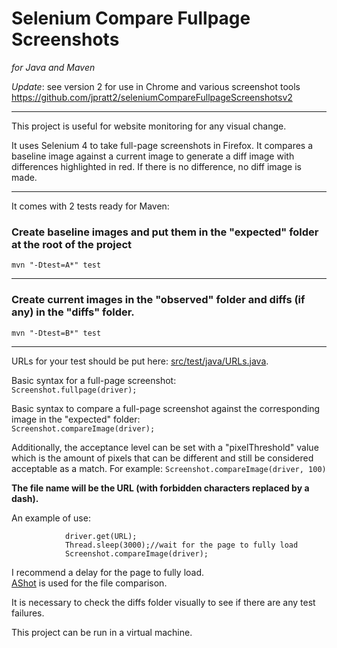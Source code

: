 # Selenium Compare Fullpage Screenshots
*for Java and Maven*

*Update*: see version 2 for use in Chrome and various screenshot tools 
https://github.com/jpratt2/seleniumCompareFullpageScreenshotsv2

--- 

This project is useful for website monitoring for any visual change.  

It uses Selenium 4 to take full-page screenshots in Firefox. It compares a baseline image against a current image to generate a diff image with differences highlighted in red. If there is no difference, no diff image is made.

---

It comes with 2 tests ready for Maven:

### Create baseline images and put them in the "expected" folder at the root of the project  
`mvn "-Dtest=A*" test`  

---
### Create current images in the "observed" folder and diffs (if any) in the "diffs" folder.  
`mvn "-Dtest=B*" test`  

---
URLs for your test should be put here: [src/test/java/URLs.java](https://github.com/jpratt2/seleniumCompareFullpageScreenshots/blob/master/src/test/java/URLs.java).  

Basic syntax for a full-page screenshot:  
`Screenshot.fullpage(driver);` 

Basic syntax to compare a full-page screenshot against the corresponding image in the "expected" folder:  
`Screenshot.compareImage(driver);`
 
Additionally, the acceptance level can be set with a "pixelThreshold" value which is the amount of pixels that can be different and still be considered acceptable as a match. 
For example:
`Screenshot.compareImage(driver, 100)`

**The file name will be the URL (with forbidden characters replaced by a dash).**

An example of use:
```
            driver.get(URL);
            Thread.sleep(3000);//wait for the page to fully load
            Screenshot.compareImage(driver);
```
I recommend a delay for the page to fully load.  
[AShot](https://github.com/pazone/ashot) is used for the file comparison.  

It is necessary to check the diffs folder visually to see if there are any test failures.  

This project can be run in a virtual machine.

